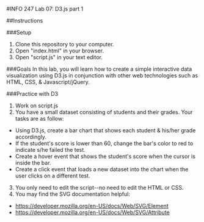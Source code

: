 #INFO 247 Lab 07: D3.js part 1

##Instructions

###Setup
1. Clone this repository to your computer.
2. Open "index.html" in your browser.
3. Open "script.js" in your text editor.

###Goals
In this lab, you will learn how to create a simple interactive data visualization using D3.js in conjunction with other web technologies such as HTML, CSS, & Javascript/jQuery.

###Practice with D3
1. Work on script.js
2. You have a small dataset consisting of students and their grades. Your tasks are as follow: 
  * Using D3.js, create a bar chart that shows each student & his/her grade accordingly.
  * If the student's score is lower than 60, change the bar's color to red to indicate s/he failed the test.
  * Create a hover event that shows the student's score when the cursor is inside the bar.
  * Create a click event that loads a new dataset into the chart when the user clicks on a different test.
3. You only need to edit the script--no need to edit the HTML or CSS.
4. You may find the SVG documentation helpful:
  * https://developer.mozilla.org/en-US/docs/Web/SVG/Element
  * https://developer.mozilla.org/en-US/docs/Web/SVG/Attribute
